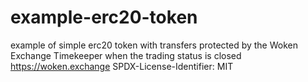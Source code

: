 # example-erc20-token

example of simple erc20 token with transfers protected
by the Woken Exchange Timekeeper when the trading status is closed
https://woken.exchange
SPDX-License-Identifier: MIT

